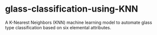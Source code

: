# glass-classification-using-KNN
A K-Nearest Neighbors (KNN) machine learning model to automate glass type classification based on six elemental attributes.
